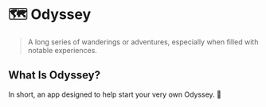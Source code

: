 # 🗺️ Odyssey

> A long series of wanderings or adventures, especially when filled with notable experiences.

## What Is Odyssey?

In short, an app designed to help start your very own Odyssey. 📍

